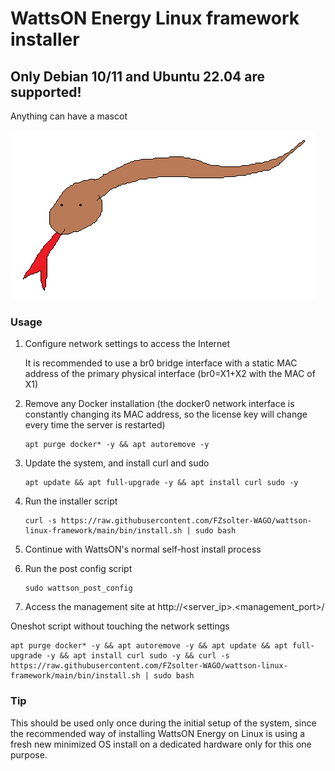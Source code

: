 ﻿# WattsON Energy Linux framework installer

## Only Debian 10/11 and Ubuntu 22.04 are supported!

Anything can have a mascot

![snek](snek.png)

### Usage
1) Configure network settings to access the Internet

   It is recommended to use a br0 bridge interface with a static MAC address of the primary physical interface (br0=X1+X2 with the MAC of X1)
3) Remove any Docker installation (the docker0 network interface is constantly changing its MAC address, so the license key will change every time the server is restarted)
   ```
   apt purge docker* -y && apt autoremove -y
   ```
4) Update the system, and install curl and sudo
   ```
   apt update && apt full-upgrade -y && apt install curl sudo -y
   ```
5) Run the installer script
   ```
   curl -s https://raw.githubusercontent.com/FZsolter-WAGO/wattson-linux-framework/main/bin/install.sh | sudo bash
   ```
6) Continue with WattsON's normal self-host install process
7) Run the post config script
   ```
   sudo wattson_post_config
   ```
8) Access the management site at http://<server_ip>.<management_port>/

Oneshot script without touching the network settings
```
apt purge docker* -y && apt autoremove -y && apt update && apt full-upgrade -y && apt install curl sudo -y && curl -s https://raw.githubusercontent.com/FZsolter-WAGO/wattson-linux-framework/main/bin/install.sh | sudo bash
```

### Tip
This should be used only once during the initial setup of the system, since the recommended way of installing WattsON Energy on Linux is using a fresh new minimized OS install on a dedicated hardware only for this one purpose.
